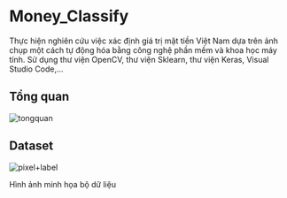 # Money_Classify

Thực hiện nghiên cứu việc xác định giá trị mặt tiền Việt Nam dựa trên ảnh chụp một cách tự động hóa bằng công nghệ phần mềm và khoa học máy tính. Sử dụng thư viện OpenCV, thư viện Sklearn, thư viện Keras, Visual Studio Code,...
## Tổng quan

![tongquan](https://github.com/nmhieu02/Money_Classify/assets/133008099/b297ce55-f0c0-47fb-a392-63a8fb4fe439)

## Dataset

![pixel+label](https://github.com/nmhieu02/Money_Classify/assets/133008099/3b745dcf-7167-41cc-9d41-6ac267d4472b)

Hình ảnh minh họa bộ dữ liệu 


